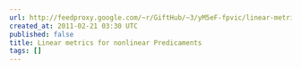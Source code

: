 ```yaml
---
url: http://feedproxy.google.com/~r/GiftHub/~3/yM5eF-fpvic/linear-metrics-for-nonlinear-predicaments.html
created_at: 2011-02-21 03:30 UTC
published: false
title: Linear metrics for nonlinear Predicaments
tags: []
---
```



